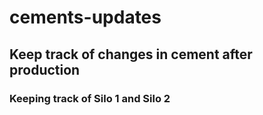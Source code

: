 # cements-updates

## Keep track of changes in cement after production
### Keeping track of Silo 1 and Silo 2
